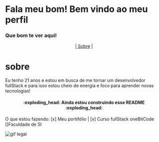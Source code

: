 # Fala meu bom! Bem vindo ao meu perfil
<h3>Que bom te ver aqui!</h3>
<p align="center">
|<a href=#sobre> Sobre</a> |
</p>

# sobre
<p>Eu tenho 21 anos e estou em busca de me tornar um desenvolvedor fullStack e para isso estou cheio de energia e foco para aprender novas tecnologias!</p>

<h4 align="center">:exploding_head: Ainda estou construindo esse README :exploding_head: </h4>

O que estou fazendo:
    [x] Meu portifólio
|  [x] Curso fullStack oneBitCode
    []Faculdade de SI

<img alt="gif legal" title="Readme" aling="center" src="https://media0.giphy.com/media/dxn6fRlTIShoeBr69N/giphy.webp?cid=ecf05e477ieb47qv524p3h9emcmzfp4bakds4z5on12egzu9&rid=giphy.webp&ct=g">
